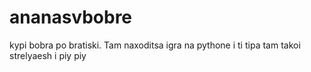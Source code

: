# ananasvbobre
kypi bobra po bratiski. Tam naxoditsa igra na pythone i ti tipa tam takoi strelyaesh i piy piy
